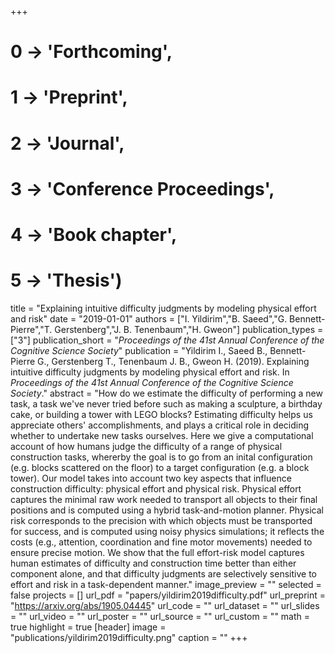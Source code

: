 +++
# 0 -> 'Forthcoming',
# 1 -> 'Preprint',
# 2 -> 'Journal',
# 3 -> 'Conference Proceedings',
# 4 -> 'Book chapter',
# 5 -> 'Thesis')

title = "Explaining intuitive difficulty judgments by modeling physical effort and risk"
date = "2019-01-01"
authors = ["I. Yildirim","B. Saeed","G. Bennett-Pierre","T. Gerstenberg","J. B. Tenenbaum","H. Gweon"]
publication_types = ["3"]
publication_short = "_Proceedings of the 41st Annual Conference of the Cognitive Science Society_"
publication = "Yildirim I., Saeed B., Bennett-Pierre G., Gerstenberg T., Tenenbaum J. B., Gweon H. (2019). Explaining intuitive difficulty judgments by modeling physical effort and risk. In _Proceedings of the 41st Annual Conference of the Cognitive Science Society_."
abstract = "How do we estimate the difficulty of performing a new task, a task we've never tried before such as making a sculpture, a birthday cake, or building a tower with LEGO blocks? Estimating difficulty helps us appreciate others' accomplishments, and plays a critical role in deciding whether to undertake new tasks ourselves. Here we give a computational account of how humans judge the difficulty of a range of physical construction tasks, whererby the goal is to go from an inital configuration (e.g. blocks scattered on the floor) to a target configuration (e.g. a block tower). Our model takes into account two key aspects that influence construction difficulty: physical effort and physical risk. Physical effort captures the minimal raw work needed to  transport all objects to their final positions and is computed using a hybrid task-and-motion planner. Physical risk corresponds to the precision with which objects must be transported for success, and is computed using noisy physics simulations; it reflects the costs (e.g., attention, coordination and fine motor movements) needed to ensure precise motion. We show that the full effort-risk model captures human estimates of difficulty and construction time better than either component alone, and that difficulty judgments are selectively sensitive to effort and risk in a task-dependent manner."
image_preview = ""
selected = false
projects = []
url_pdf = "papers/yildirim2019difficulty.pdf"
url_preprint = "https://arxiv.org/abs/1905.04445"
url_code = ""
url_dataset = ""
url_slides = ""
url_video = ""
url_poster = ""
url_source = ""
url_custom = ""
math = true
highlight = true
[header]
image = "publications/yildirim2019difficulty.png"
caption = ""
+++